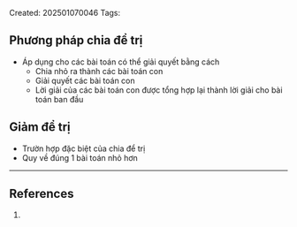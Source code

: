 Created: 202501070046
Tags: 

## Phương pháp chia để trị
- Áp dụng cho các bài toán có thể giải quyết bằng cách
	- Chia nhỏ ra thành các bài toán con
	- Giải quyết các bài toán con
	- Lời giải của các bài toán con được tổng hợp lại thành lời giải cho bài toán ban đầu

## Giảm để trị
- Trườn hợp đặc biệt của chia để trị
- Quy về đúng 1 bài toán nhỏ hơn


-----
## References
1.
